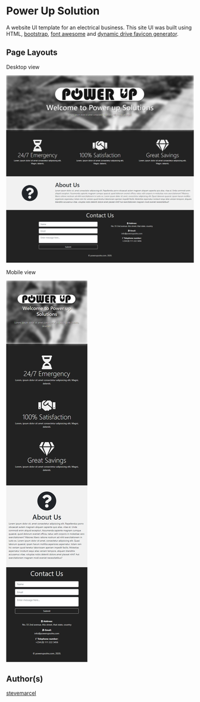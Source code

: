 # Power Up Solution

 A website UI template for an electrical business. This site UI was built using HTML, [bootstrap](https://bootstrap.com), [font awesome](https://fontawesome.com) and [dynamic drive favicon generator](https://tools.dynamicdrive.com/favicon).

 ## Page Layouts

Desktop view

![Desktop view](img/Power-Up-desktop-view.jpg)

Mobile view

![Mobile view](img/Power-Up-mobile-view.jpg)

## Author(s)

[stevemarcel](https://github.com/stevemarcel)
